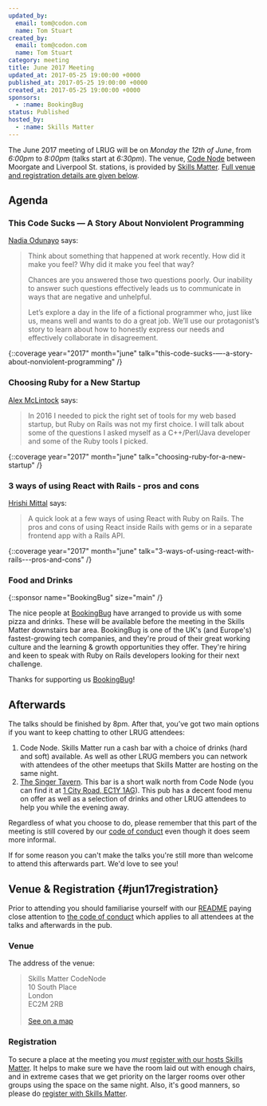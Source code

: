 ```yaml
---
updated_by:
  email: tom@codon.com
  name: Tom Stuart
created_by:
  email: tom@codon.com
  name: Tom Stuart
category: meeting
title: June 2017 Meeting
updated_at: 2017-05-25 19:00:00 +0000
published_at: 2017-05-25 19:00:00 +0000
created_at: 2017-05-25 19:00:00 +0000
sponsors:
  - :name: BookingBug
status: Published
hosted_by:
  - :name: Skills Matter
---
```


The June 2017 meeting of LRUG will be on *Monday the 12th of June*,
from _6:00pm_ to _8:00pm_ (talks start at _6:30pm_).  The venue, [Code
Node](https://skillsmatter.com/locations/264-skills-matter-codenode) between
Moorgate and Liverpool St. stations, is provided by [Skills
Matter](http://www.skillsmatter.com).  [Full venue and registration details are
given below](#jun17registration).

## Agenda

### This Code Sucks — A Story About Nonviolent Programming

[Nadia Odunayo](https://twitter.com/nodunayo) says:

> Think about something that happened at work recently. How did it make you feel? Why did it make you feel that way?
>
> Chances are you answered those two questions poorly. Our inability to answer such questions effectively leads us to communicate in ways that are negative and unhelpful.
>
> Let’s explore a day in the life of a fictional programmer who, just like us, means well and wants to do a great job. We’ll use our protagonist’s story to learn about how to honestly express our needs and effectively collaborate in disagreement.

{::coverage year="2017" month="june" talk="this-code-sucks-—-a-story-about-nonviolent-programming" /}

### Choosing Ruby for a New Startup

[Alex McLintock](https://twitter.com/alexmc6) says:

> In 2016 I needed to pick the right set of tools for my web based startup, but Ruby on Rails was not my first choice. I will talk about some of the questions I asked myself as a C++/Perl/Java developer and some of the Ruby tools I picked.

{::coverage year="2017" month="june" talk="choosing-ruby-for-a-new-startup" /}

### 3 ways of using React with Rails - pros and cons

[Hrishi Mittal](https://twitter.com/hrishio) says:

> A quick look at a few ways of using React with Ruby on Rails. The pros and cons of using React inside Rails with gems or in a separate frontend app with a Rails API.

{::coverage year="2017" month="june" talk="3-ways-of-using-react-with-rails---pros-and-cons" /}

### Food and Drinks

{::sponsor name="BookingBug" size="main" /}

The nice people at [BookingBug](https://www.bookingbug.co.uk/) have arranged to
provide us with some pizza and drinks. These will be available before the
meeting in the Skills Matter downstairs bar area. BookingBug is one of the UK's
(and Europe's) fastest-growing tech companies, and they're proud of their great
working culture and the learning & growth opportunities they offer. They're
hiring and keen to speak with Ruby on Rails developers looking for their next
challenge.

Thanks for supporting us [BookingBug](https://www.bookingbug.co.uk/)!

## Afterwards

The talks should be finished by 8pm. After that, you’ve got two main options if
you want to keep chatting to other LRUG attendees:

1. Code Node.  Skills Matter run a cash bar with a
   choice of drinks (hard and soft) available.  As well as other LRUG members
   you can network with attendees of the other meetups that Skills Matter are
   hosting on the same night.
2. [The Singer Tavern](http://singertavern.com/).  This bar is a short walk
   north from Code Node (you can find it at [1 City Road, EC1Y
   1AG](https://goo.gl/maps/w9kPu)).  This pub has a decent food menu on offer
   as well as a selection of drinks and other LRUG attendees to help you
   while the evening away.

Regardless of what you choose to do, please remember that this part of the
meeting is still covered by our [code of
conduct](http://readme.lrug.org/#code-of-conduct) even though it does seem more
informal.

If for some reason you can't make the talks you're still more than welcome to
attend this afterwards part.  We'd love to see you!

## Venue & Registration {#jun17registration}

Prior to attending you should familiarise yourself with our
[README](http://readme.lrug.org/) paying close attention to [the code of
conduct](http://readme.lrug.org/#code-of-conduct) which applies to
all attendees at the talks and afterwards in the pub.

### Venue

The address of the venue:

> Skills Matter CodeNode<br/>10 South Place<br/>London<br/>EC2M 2RB<br/><br/>[See on a map](https://goo.gl/maps/ONJT4)

### Registration

To secure a place at the meeting you *must* [register with our hosts
Skills Matter][skills-matter-event].  It helps to
make sure we have the room laid out with enough chairs, and in extreme cases
that we get priority on the larger rooms over other groups using the space on
the same night.  Also, it's good manners, so please do [register with Skills
Matter][skills-matter-event].


[skills-matter-event]: https://skillsmatter.com/meetups/9626-london-ruby-june-meetup
